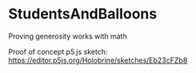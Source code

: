# StudentsAndBalloons
Proving generosity works with math

Proof of concept p5.js sketch: https://editor.p5js.org/Holobrine/sketches/Eb23cFZb8
